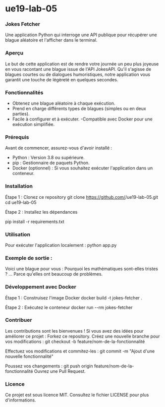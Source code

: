 # ue19-lab-05


### Jokes Fetcher
Une application Python qui interroge une API publique pour récupérer une blague aléatoire et l'afficher dans le terminal.

### Aperçu
Le but de cette application est de rendre votre journée un peu plus joyeuse en vous racontant une blague issue de l'API JokesAPI. Qu'il s'agisse de blagues courtes ou de dialogues humoristiques, notre application vous garantit une touche de légèreté en quelques secondes.

### Fonctionnalités
- Obtenez une blague aléatoire à chaque exécution.
- Prend en charge différents types de blagues (simples ou en deux parties).
- Facile à configurer et à exécuter.
-Compatible avec Docker pour une exécution simplifiée.

### Prérequis
Avant de commencer, assurez-vous d'avoir installé :

- Python : Version 3.8 ou supérieure.
- pip : Gestionnaire de paquets Python.
- Docker (optionnel) : Si vous souhaitez exécuter l'application dans un conteneur.
  
### Installation
Étape 1 : Clonez ce repository
git clone https://github.com/<votre-utilisateur>/ue19-lab-05.git
cd ue19-lab-05

Étape 2 : Installez les dépendances

pip install -r requirements.txt

### Utilisation
Pour exécuter l'application localement :
python app.py

### Exemple de sortie :
Voici une blague pour vous :
Pourquoi les mathématiques sont-elles tristes ? ... Parce qu'elles ont beaucoup de problèmes.

### Développement avec Docker
Étape 1 : Construisez l'image Docker
docker build -t jokes-fetcher .

Étape 2 : Exécutez le conteneur
docker run --rm jokes-fetcher

### Contribuer
Les contributions sont les bienvenues ! Si vous avez des idées pour améliorer ce projet :
Forkez ce repository.
Créez une nouvelle branche pour vos modifications :
git checkout -b feature/nom-de-la-fonctionnalité

Effectuez vos modifications et commitez-les :
git commit -m "Ajout d'une nouvelle fonctionnalité"

Poussez vos changements :
git push origin feature/nom-de-la-fonctionnalité
Ouvrez une Pull Request.

### Licence
Ce projet est sous licence MIT. Consultez le fichier LICENSE pour plus d'informations.
